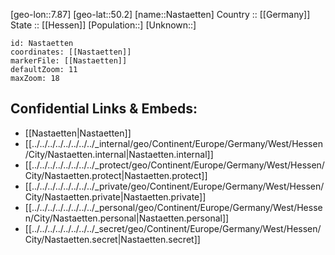 ﻿---
location: [50.2,7.87] 
mapzoom: [7,12] 
mapmarker: city 
type: City
tags:
- geo/City


SpocWebEntityId: 32745
isDeleted: false
confidential: public

---
[geo-lon::7.87] 
[geo-lat::50.2] 
[name::Nastaetten] 
Country :: [[Germany]]  
State :: [[Hessen]] 
[Population::] 
[Unknown::] 


```leaflet
id: Nastaetten
coordinates: [[Nastaetten]] 
markerFile: [[Nastaetten]] 
defaultZoom: 11 
maxZoom: 18
```


## Confidential Links & Embeds: 
- [[Nastaetten|Nastaetten]]  
- [[../../../../../../../../_internal/geo/Continent/Europe/Germany/West/Hessen/City/Nastaetten.internal|Nastaetten.internal]] 
- [[../../../../../../../../_protect/geo/Continent/Europe/Germany/West/Hessen/City/Nastaetten.protect|Nastaetten.protect]] 
- [[../../../../../../../../_private/geo/Continent/Europe/Germany/West/Hessen/City/Nastaetten.private|Nastaetten.private]] 
- [[../../../../../../../../_personal/geo/Continent/Europe/Germany/West/Hessen/City/Nastaetten.personal|Nastaetten.personal]] 
- [[../../../../../../../../_secret/geo/Continent/Europe/Germany/West/Hessen/City/Nastaetten.secret|Nastaetten.secret]] 
